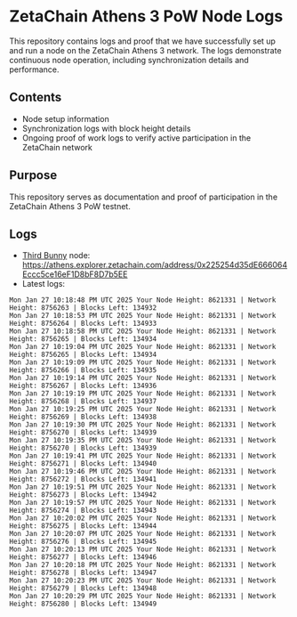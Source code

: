 # ZetaChain Athens 3 PoW Node Logs
This repository contains logs and proof that we have successfully set up and run a node on the ZetaChain Athens 3 network. The logs demonstrate continuous node operation, including synchronization details and performance.

## Contents
- Node setup information
- Synchronization logs with block height details
- Ongoing proof of work logs to verify active participation in the ZetaChain network

## Purpose
This repository serves as documentation and proof of participation in the ZetaChain Athens 3 PoW testnet.

## Logs

- [Third Bunny](https://thirdbunny.xyz/) node: https://athens.explorer.zetachain.com/address/0x225254d35dE666064Eccc5ce16eF1D8bF8D7b5EE
- Latest logs:
```
Mon Jan 27 10:18:48 PM UTC 2025 Your Node Height: 8621331 | Network Height: 8756263 | Blocks Left: 134932
Mon Jan 27 10:18:53 PM UTC 2025 Your Node Height: 8621331 | Network Height: 8756264 | Blocks Left: 134933
Mon Jan 27 10:18:58 PM UTC 2025 Your Node Height: 8621331 | Network Height: 8756265 | Blocks Left: 134934
Mon Jan 27 10:19:04 PM UTC 2025 Your Node Height: 8621331 | Network Height: 8756265 | Blocks Left: 134934
Mon Jan 27 10:19:09 PM UTC 2025 Your Node Height: 8621331 | Network Height: 8756266 | Blocks Left: 134935
Mon Jan 27 10:19:14 PM UTC 2025 Your Node Height: 8621331 | Network Height: 8756267 | Blocks Left: 134936
Mon Jan 27 10:19:19 PM UTC 2025 Your Node Height: 8621331 | Network Height: 8756268 | Blocks Left: 134937
Mon Jan 27 10:19:25 PM UTC 2025 Your Node Height: 8621331 | Network Height: 8756269 | Blocks Left: 134938
Mon Jan 27 10:19:30 PM UTC 2025 Your Node Height: 8621331 | Network Height: 8756270 | Blocks Left: 134939
Mon Jan 27 10:19:35 PM UTC 2025 Your Node Height: 8621331 | Network Height: 8756270 | Blocks Left: 134939
Mon Jan 27 10:19:41 PM UTC 2025 Your Node Height: 8621331 | Network Height: 8756271 | Blocks Left: 134940
Mon Jan 27 10:19:46 PM UTC 2025 Your Node Height: 8621331 | Network Height: 8756272 | Blocks Left: 134941
Mon Jan 27 10:19:51 PM UTC 2025 Your Node Height: 8621331 | Network Height: 8756273 | Blocks Left: 134942
Mon Jan 27 10:19:57 PM UTC 2025 Your Node Height: 8621331 | Network Height: 8756274 | Blocks Left: 134943
Mon Jan 27 10:20:02 PM UTC 2025 Your Node Height: 8621331 | Network Height: 8756275 | Blocks Left: 134944
Mon Jan 27 10:20:07 PM UTC 2025 Your Node Height: 8621331 | Network Height: 8756276 | Blocks Left: 134945
Mon Jan 27 10:20:13 PM UTC 2025 Your Node Height: 8621331 | Network Height: 8756277 | Blocks Left: 134946
Mon Jan 27 10:20:18 PM UTC 2025 Your Node Height: 8621331 | Network Height: 8756278 | Blocks Left: 134947
Mon Jan 27 10:20:23 PM UTC 2025 Your Node Height: 8621331 | Network Height: 8756279 | Blocks Left: 134948
Mon Jan 27 10:20:29 PM UTC 2025 Your Node Height: 8621331 | Network Height: 8756280 | Blocks Left: 134949
```
